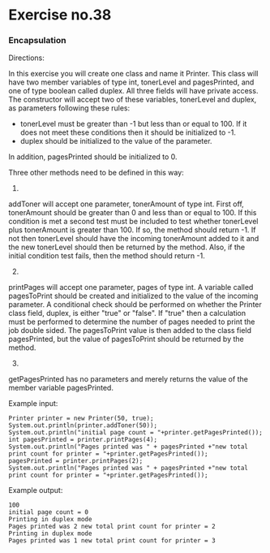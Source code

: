 # Exercise no.38
### Encapsulation

Directions:

In this exercise you will create one class and name it Printer. This class will have two member variables of type int, tonerLevel and pagesPrinted, and one of type boolean called duplex. All three fields will have private access. The constructor will accept two of these variables, tonerLevel and duplex, as parameters following these rules:
- tonerLevel must be greater than -1 but less than or equal to 100. If it does not meet these conditions then it should be initialized to -1.
- duplex should be initialized to the value of the parameter. 

In addition, pagesPrinted should be initialized to 0.

Three other methods need to be defined in this way:

1.
addToner will accept one parameter, tonerAmount of type int. First off, tonerAmount should be greater than 0 and less than or equal to 100. If this condition is met a second test must be included to test whether tonerLevel plus
tonerAmount is greater than 100. If so, the method should return -1. If not then tonerLevel should have the incoming tonerAmount added to it and the new tonerLevel should then be returned by the method. Also, if the initial condition test fails, then the method should return -1.

2. 
printPages will accept one parameter, pages of type int. A variable called pagesToPrint should be created and initialized to the value of the incoming parameter. A conditional check should be performed on whether the Printer class field, duplex, is either "true" or "false". If "true" then a calculation must be performed to determine the number of pages needed to print the job double sided. The pagesToPrint value is then added to the class field pagesPrinted, but the value of pagesToPrint should be returned by the method.

3. 
getPagesPrinted has no parameters and merely returns the value of the member variable pagesPrinted.

Example input:
```
Printer printer = new Printer(50, true);
System.out.println(printer.addToner(50));
System.out.println("initial page count = "+printer.getPagesPrinted());
int pagesPrinted = printer.printPages(4);
System.out.println("Pages printed was " + pagesPrinted +"new total print count for printer = "+printer.getPagesPrinted());
pagesPrinted = printer.printPages(2);
System.out.println("Pages printed was " + pagesPrinted +"new total print count for printer = "+printer.getPagesPrinted());
```
Example output:
```
100
initial page count = 0
Printing in duplex mode
Pages printed was 2 new total print count for printer = 2
Printing in duplex mode
Pages printed was 1 new total print count for printer = 3
```